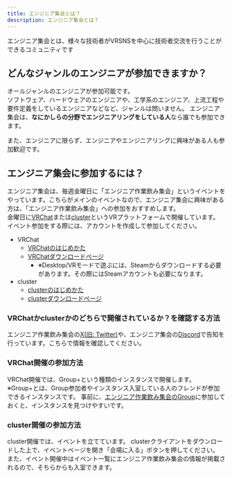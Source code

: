 ```yaml
---
title: エンジニア集会とは？
description: エンジニア集会とは？
---
```


エンジニア集会とは、様々な技術者がVRSNSを中心に技術者交流を行うことができるコミュニティです

## どんなジャンルのエンジニアが参加できますか？

オールジャンルのエンジニアが参加可能です。  
ソフトウェア、ハードウェアのエンジニアや、工学系のエンジニア、上流工程や要件定義をしているエンジニアなどなど、ジャンルは問いません。
エンジニア集会は、**なにかしらの分野でエンジニアリングをしている人**なら誰でも参加できます。

また、エンジニアに限らず、エンジニアやエンジニアリングに興味がある人も参加歓迎です。

## エンジニア集会に参加するには？

エンジニア集会は、毎週金曜日に「エンジニア作業飲み集会」というイベントをやっています。こちらがメインのイベントなので、エンジニア集会に興味がある方は、「エンジニア作業飲み集会」への参加をおすすめします。  
金曜日に[VRChat](https://www.moguravr.com/vrchat-super-basic-knowledge/)または[cluster](https://metaversesouken.com/metaverse/cluster/)というVRプラットフォームで開催しています。  
イベント参加をする際には、アカウントを作成して参加してください。

- VRChat
  - [VRChatのはじめかた](https://vr-lifemagazine.com/vrcguide202305/)
  - [VRChatダウンロードページ](https://store.steampowered.com/app/438100/VRChat/)
    - ※Desktop/VRモードで遊ぶには、Steamからダウンロードする必要があります。その際にはSteamアカウントも必要になります。
- cluster 
  - [clusterのはじめかた](https://xrcloud.jp/blog/articles/business/10206/)
  - [clusterダウンロードページ](https://cluster.mu/downloads)

### VRChatかclusterかのどちらで開催されているか？を確認する方法

エンジニア作業飲み集会の[X(旧: Twitter)](https://twitter.com/VRENGAssoc)や、エンジニア集会の[Discord](https://https://discord.gg/zaTjFtDRP7)で告知を行っています。こちらで情報を確認してください。

### VRChat開催の参加方法

VRChat開催では、Group+という種類のインスタンスで開催します。
※Group+とは、Group参加者やインスタンス入室している人のフレンドが参加できるインスタンスです。
事前に、[エンジニア作業飲み集会のGroup](https://vrchat.com/home/group/grp_5a802e77-a436-491a-9edb-39fca4ff7805)に参加しておくと、インスタンスを見つけやすいです。

### cluster開催の参加方法

cluster開催では、イベントを立てています。
clusterクライアントをダウンロードした上で、イベントページを開き「会場に入る」ボタンを押してください。
また、イベント開催中はイベント一覧にエンジニア作業飲み集会の情報が掲載されるので、そちらからも入室できます。